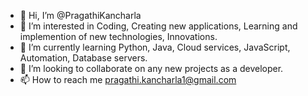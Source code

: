 - 👋 Hi, I’m @PragathiKancharla
- 👀 I’m interested in Coding, Creating new applications, Learning and implemention of new technologies, Innovations.
- 🌱 I’m currently learning Python, Java, Cloud services, JavaScript, Automation, Database servers.
- 💞️ I’m looking to collaborate on any new projects as a developer.
- 📫 How to reach me pragathi.kancharla1@gmail.com

<!---
PragathiKancharla/PragathiKancharla is a ✨ special ✨ repository because its `README.md` (this file) appears on your GitHub profile.
You can click the Preview link to take a look at your changes.
--->
